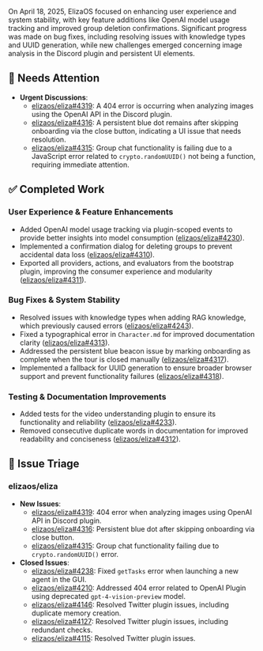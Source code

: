 On April 18, 2025, ElizaOS focused on enhancing user experience and system stability, with key feature additions like OpenAI model usage tracking and improved group deletion confirmations. Significant progress was made on bug fixes, including resolving issues with knowledge types and UUID generation, while new challenges emerged concerning image analysis in the Discord plugin and persistent UI elements.

## 🚨 Needs Attention
- **Urgent Discussions**:
    - [elizaos/eliza#4319](https://github.com/elizaos/eliza/issues/4319): A 404 error is occurring when analyzing images using the OpenAI API in the Discord plugin.
    - [elizaos/eliza#4316](https://github.com/elizaos/eliza/issues/4316): A persistent blue dot remains after skipping onboarding via the close button, indicating a UI issue that needs resolution.
    - [elizaos/eliza#4315](https://github.com/elizaos/eliza/issues/4315): Group chat functionality is failing due to a JavaScript error related to `crypto.randomUUID()` not being a function, requiring immediate attention.

## ✅ Completed Work
### User Experience & Feature Enhancements
- Added OpenAI model usage tracking via plugin-scoped events to provide better insights into model consumption ([elizaos/eliza#4230](https://github.com/elizaos/eliza/pull/4230)).
- Implemented a confirmation dialog for deleting groups to prevent accidental data loss ([elizaos/eliza#4310](https://github.com/elizaos/eliza/pull/4310)).
- Exported all providers, actions, and evaluators from the bootstrap plugin, improving the consumer experience and modularity ([elizaos/eliza#4311](https://github.com/elizaos/eliza/pull/4311)).

### Bug Fixes & System Stability
- Resolved issues with knowledge types when adding RAG knowledge, which previously caused errors ([elizaos/eliza#4243](https://github.com/elizaos/eliza/pull/4243)).
- Fixed a typographical error in `Character.md` for improved documentation clarity ([elizaos/eliza#4313](https://github.com/elizaos/eliza/pull/4313)).
- Addressed the persistent blue beacon issue by marking onboarding as complete when the tour is closed manually ([elizaos/eliza#4317](https://github.com/elizaos/eliza/pull/4317)).
- Implemented a fallback for UUID generation to ensure broader browser support and prevent functionality failures ([elizaos/eliza#4318](https://github.com/elizaos/eliza/pull/4318)).

### Testing & Documentation Improvements
- Added tests for the video understanding plugin to ensure its functionality and reliability ([elizaos/eliza#4233](https://github.com/elizaos/eliza/pull/4233)).
- Removed consecutive duplicate words in documentation for improved readability and conciseness ([elizaos/eliza#4312](https://github.com/elizaos/eliza/pull/4312)).

## 🐞 Issue Triage
### elizaos/eliza
- **New Issues**:
    - [elizaos/eliza#4319](https://github.com/elizaos/eliza/issues/4319): 404 error when analyzing images using OpenAI API in Discord plugin.
    - [elizaos/eliza#4316](https://github.com/elizaos/eliza/issues/4316): Persistent blue dot after skipping onboarding via close button.
    - [elizaos/eliza#4315](https://github.com/elizaos/eliza/issues/4315): Group chat functionality failing due to `crypto.randomUUID()` error.
- **Closed Issues**:
    - [elizaos/eliza#4238](https://github.com/elizaos/eliza/issues/4238): Fixed `getTasks` error when launching a new agent in the GUI.
    - [elizaos/eliza#4210](https://github.com/elizaos/eliza/issues/4210): Addressed 404 error related to OpenAI Plugin using deprecated `gpt-4-vision-preview` model.
    - [elizaos/eliza#4146](https://github.com/elizaos/eliza/issues/4146): Resolved Twitter plugin issues, including duplicate memory creation.
    - [elizaos/eliza#4127](https://github.com/elizaos/eliza/issues/4127): Resolved Twitter plugin issues, including redundant checks.
    - [elizaos/eliza#4115](https://github.com/elizaos/eliza/issues/4115): Resolved Twitter plugin issues.